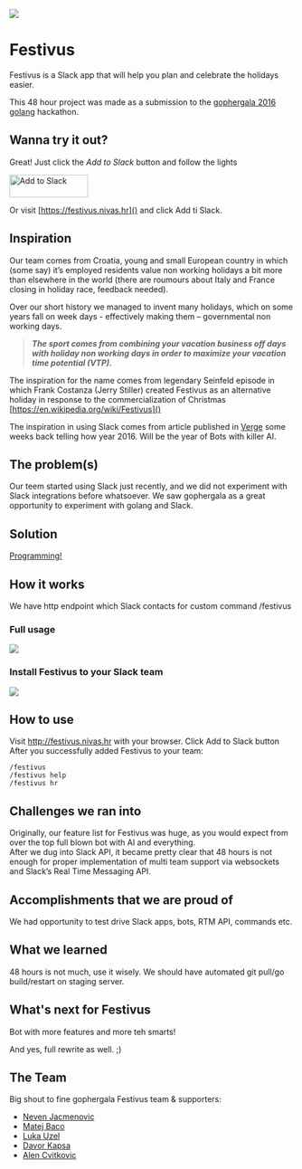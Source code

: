 ![](http://i.imgur.com/0ZWbc3T.png)

# Festivus

Festivus is a Slack app that will help you plan and celebrate the holidays easier.

This 48 hour project was made as a submission to the [gophergala 2016](http://gophergala.com/) [golang](http://golang.org) hackathon.## Wanna try it out?

Great! Just click the *Add to Slack* button and follow the lights
<a href="https://festivus.nivas.hr/add"><img alt="Add to Slack" height="40" width="139" src="https://platform.slack-edge.com/img/add_to_slack.png" srcset="https://platform.slack-edge.com/img/add_to_slack.png 1x, https://platform.slack-edge.com/img/add_to_slack@2x.png 2x"></a>Or visit [https://festivus.nivas.hr]() and click Add ti Slack.## InspirationOur team comes from Croatia, young and small European country in which (some say) it’s employed residents value non working holidays a bit more than elsewhere in the world (there are roumours about Italy and France closing in holiday race, feedback needed).

Over our short history we managed to invent many holidays, which on some years fall on week days - effectively making them – governmental non working days. > ***The sport comes from combining your vacation business off days with holiday non working days in order to maximize your vacation time potential (VTP).***The inspiration for the name comes from legendary Seinfeld episode in which Frank Costanza (Jerry Stiller) created Festivus as an alternative holiday in response to the commercialization of Christmas[https://en.wikipedia.org/wiki/Festivus]()The inspiration in using Slack comes from article published in [Verge](http://www.theverge.com/2016/1/6/10718282/internet-bots-messaging-slack-facebook-m) some weeks back telling how year 2016. Will be the year of Bots with killer AI.## The problem(s)Our teem started using Slack just recently, and we did not experiment with Slack integrations before whatsoever.We saw gophergala as a great opportunity to experiment with golang and Slack. 
## Solution[Programming!](http://c00kiemon5ter.github.io/code/2011/04/16/Development-Methodologies.html)## How it worksWe have http endpoint which Slack contacts for custom command /festivus

### Full usage

![](http://i.imgur.com/jBM56k4.gif)

<!--
### Show help and available locales

![](http://i.imgur.com/8PB2OjE.gif)

### Show upcoming holidays for Croatia

![](http://i.imgur.com/vzx0550.gif)

### How many days until Festivus?

![](http://i.imgur.com/7ywryV0.gif)
-->

### Install Festivus to your Slack team

![](http://i.imgur.com/etXd1dc.gif)## How to useVisit http://festivus.nivas.hr with your browser.Click Add to Slack buttonAfter you successfully added Festivus to your team:
```/festivus/festivus help
/festivus hr```## Challenges we ran intoOriginally, our feature list for Festivus was huge, as you would expect from over the top full blown bot with AI and everything.  After we dug into Slack API, it became pretty clear that 48 hours is not enough for proper implementation of multi team support via websockets and Slack’s Real Time Messaging API.## Accomplishments that we are proud ofWe had opportunity to test drive Slack apps, bots, RTM API, commands etc.## What we learned48 hours is not much, use it wisely.We should have automated git pull/go build/restart on staging server.## What's next for FestivusBot with more features and more teh smarts! 

And yes, full rewrite as well. ;)## The TeamBig shout to fine gophergala Festivus team & supporters:

* [Neven Jacmenovic](https://twitter.com/guycalledseven)
* [Matej Baco](https://twitter.com/matejbaco)
* [Luka Uzel](https://twitter.com/LukaUzel)
* [Davor Kapsa](https://twitter.com/dvrkps)
* [Alen Cvitkovic](https://twitter.com/alencvitkovic)
